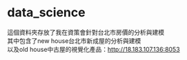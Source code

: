 # data_science
這個資料夾存放了我在資策會針對台北市房價的分析與建模<br>
其中包含了new house台北市新成屋的分析與建模<br>
以及old house中古屋的視覺化產品：http://18.183.107.136:8053
